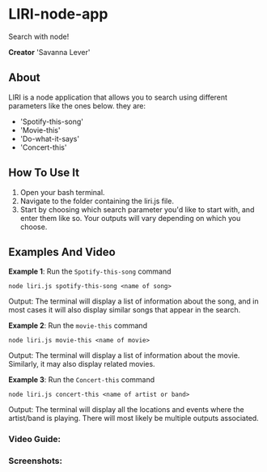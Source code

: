 # LIRI-node-app
Search with node!

**Creator** 'Savanna Lever'

## About
LIRI is a node application that allows you to search using different parameters like the ones below. they are:
* 'Spotify-this-song'
* 'Movie-this'
* 'Do-what-it-says'
* 'Concert-this'

## How To Use It
1. Open your bash terminal.
2. Navigate to the folder containing the liri.js file. 
3. Start by choosing which search parameter you'd like to start with, and enter them like so. Your outputs will vary depending on which you choose. 
## Examples And Video
**Example 1**: Run the `Spotify-this-song` command

  `node liri.js spotify-this-song <name of song>`
  
  Output: The terminal will display a list of information about the song, and in most cases it will also display similar songs that appear in the search.
  
**Example 2**: Run the `movie-this` command

`node liri.js movie-this <name of movie>`

Output: The terminal will display a list of information about the movie. Similarly, it may also display related movies.

**Example 3**: Run the `Concert-this` command

`node liri.js concert-this <name of artist or band>`

Output: The terminal will display all the locations and events where the artist/band is playing. There will most likely be multiple outputs associated.
### Video Guide:
### Screenshots: 

